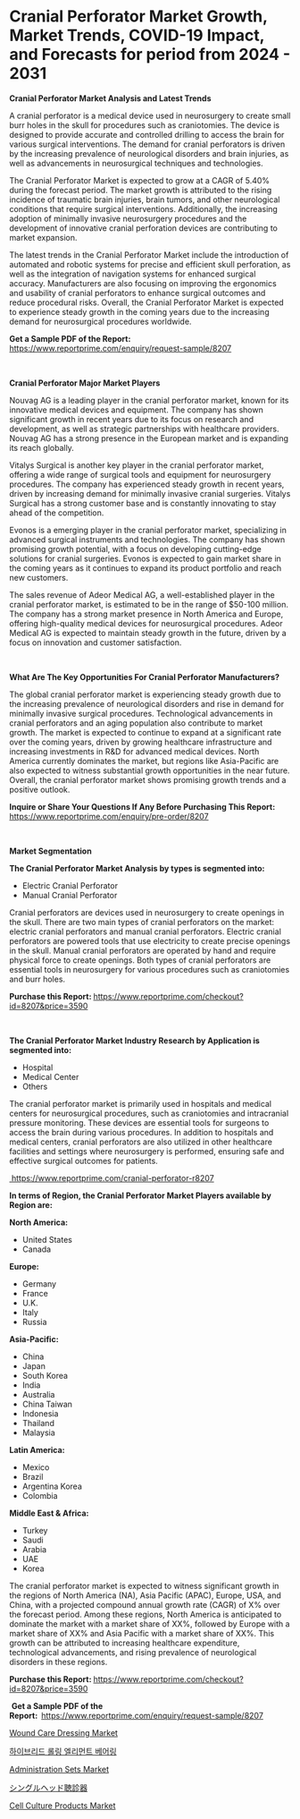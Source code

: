 <p><h1>Cranial Perforator Market Growth, Market Trends, COVID-19 Impact, and Forecasts for period from 2024 - 2031</h1></p><p><strong>Cranial Perforator Market Analysis and Latest Trends</strong></p>
<p><p>A cranial perforator is a medical device used in neurosurgery to create small burr holes in the skull for procedures such as craniotomies. The device is designed to provide accurate and controlled drilling to access the brain for various surgical interventions. The demand for cranial perforators is driven by the increasing prevalence of neurological disorders and brain injuries, as well as advancements in neurosurgical techniques and technologies.</p><p>The Cranial Perforator Market is expected to grow at a CAGR of 5.40% during the forecast period. The market growth is attributed to the rising incidence of traumatic brain injuries, brain tumors, and other neurological conditions that require surgical interventions. Additionally, the increasing adoption of minimally invasive neurosurgery procedures and the development of innovative cranial perforation devices are contributing to market expansion.</p><p>The latest trends in the Cranial Perforator Market include the introduction of automated and robotic systems for precise and efficient skull perforation, as well as the integration of navigation systems for enhanced surgical accuracy. Manufacturers are also focusing on improving the ergonomics and usability of cranial perforators to enhance surgical outcomes and reduce procedural risks. Overall, the Cranial Perforator Market is expected to experience steady growth in the coming years due to the increasing demand for neurosurgical procedures worldwide.</p></p>
<p><strong>Get a Sample PDF of the Report:&nbsp;</strong> <a href="https://www.reportprime.com/enquiry/request-sample/8207">https://www.reportprime.com/enquiry/request-sample/8207</a></p>
<p>&nbsp;</p>
<p><strong>Cranial Perforator Major Market Players</strong></p>
<p><p>Nouvag AG is a leading player in the cranial perforator market, known for its innovative medical devices and equipment. The company has shown significant growth in recent years due to its focus on research and development, as well as strategic partnerships with healthcare providers. Nouvag AG has a strong presence in the European market and is expanding its reach globally.</p><p>Vitalys Surgical is another key player in the cranial perforator market, offering a wide range of surgical tools and equipment for neurosurgery procedures. The company has experienced steady growth in recent years, driven by increasing demand for minimally invasive cranial surgeries. Vitalys Surgical has a strong customer base and is constantly innovating to stay ahead of the competition.</p><p>Evonos is a emerging player in the cranial perforator market, specializing in advanced surgical instruments and technologies. The company has shown promising growth potential, with a focus on developing cutting-edge solutions for cranial surgeries. Evonos is expected to gain market share in the coming years as it continues to expand its product portfolio and reach new customers.</p><p>The sales revenue of Adeor Medical AG, a well-established player in the cranial perforator market, is estimated to be in the range of $50-100 million. The company has a strong market presence in North America and Europe, offering high-quality medical devices for neurosurgical procedures. Adeor Medical AG is expected to maintain steady growth in the future, driven by a focus on innovation and customer satisfaction.</p></p>
<p>&nbsp;</p>
<p><strong>What Are The Key Opportunities For Cranial Perforator Manufacturers?</strong></p>
<p><p>The global cranial perforator market is experiencing steady growth due to the increasing prevalence of neurological disorders and rise in demand for minimally invasive surgical procedures. Technological advancements in cranial perforators and an aging population also contribute to market growth. The market is expected to continue to expand at a significant rate over the coming years, driven by growing healthcare infrastructure and increasing investments in R&D for advanced medical devices. North America currently dominates the market, but regions like Asia-Pacific are also expected to witness substantial growth opportunities in the near future. Overall, the cranial perforator market shows promising growth trends and a positive outlook.</p></p>
<p><strong>Inquire or Share Your Questions If Any Before Purchasing This Report:</strong> <a href="https://www.reportprime.com/enquiry/pre-order/8207">https://www.reportprime.com/enquiry/pre-order/8207</a></p>
<p>&nbsp;</p>
<p><strong>Market Segmentation</strong></p>
<p><strong>The Cranial Perforator Market Analysis by types is segmented into:</strong></p>
<p><ul><li>Electric Cranial Perforator</li><li>Manual Cranial Perforator</li></ul></p>
<p><p>Cranial perforators are devices used in neurosurgery to create openings in the skull. There are two main types of cranial perforators on the market: electric cranial perforators and manual cranial perforators. Electric cranial perforators are powered tools that use electricity to create precise openings in the skull. Manual cranial perforators are operated by hand and require physical force to create openings. Both types of cranial perforators are essential tools in neurosurgery for various procedures such as craniotomies and burr holes.</p></p>
<p><strong>Purchase this Report:&nbsp;</strong><a href="https://www.reportprime.com/checkout?id=8207&price=3590">https://www.reportprime.com/checkout?id=8207&price=3590</a></p>
<p>&nbsp;</p>
<p><strong>The Cranial Perforator Market Industry Research by Application is segmented into:</strong></p>
<p><ul><li>Hospital</li><li>Medical Center</li><li>Others</li></ul></p>
<p><p>The cranial perforator market is primarily used in hospitals and medical centers for neurosurgical procedures, such as craniotomies and intracranial pressure monitoring. These devices are essential tools for surgeons to access the brain during various procedures. In addition to hospitals and medical centers, cranial perforators are also utilized in other healthcare facilities and settings where neurosurgery is performed, ensuring safe and effective surgical outcomes for patients.</p></p>
<p><a href="https://www.reportprime.com/cranial-perforator-r8207">&nbsp;https://www.reportprime.com/cranial-perforator-r8207</a></p>
<p><strong>In terms of Region, the Cranial Perforator Market Players available by Region are:</strong></p>
<p>
    <p> <strong> North America: </strong>
        <ul>
            <li>United States</li>
            <li>Canada</li>
        </ul>
        </p> 
    <p> <strong> Europe: </strong>
        <ul>
            <li>Germany</li>
            <li>France</li>
            <li>U.K.</li>
            <li>Italy</li>
            <li>Russia</li>
        </ul>
        </p> 
    <p> <strong> Asia-Pacific: </strong>
        <ul>
            <li>China</li>
            <li>Japan</li>
            <li>South Korea</li>
            <li>India</li>
            <li>Australia</li>
            <li>China Taiwan</li>
            <li>Indonesia</li>
            <li>Thailand</li>
            <li>Malaysia</li>
        </ul>
        </p> 
    <p> <strong> Latin America: </strong>
        <ul>
            <li>Mexico</li>
            <li>Brazil</li>
            <li>Argentina Korea</li>
            <li>Colombia</li>
        </ul>
        </p> 
    <p> <strong> Middle East & Africa: </strong>
        <ul>
            <li>Turkey</li>
            <li>Saudi</li>
            <li>Arabia</li>
            <li>UAE</li>
            <li>Korea</li>
        </ul>
    </p>
    </p>
<p><p>The cranial perforator market is expected to witness significant growth in the regions of North America (NA), Asia Pacific (APAC), Europe, USA, and China, with a projected compound annual growth rate (CAGR) of X% over the forecast period. Among these regions, North America is anticipated to dominate the market with a market share of XX%, followed by Europe with a market share of XX% and Asia Pacific with a market share of XX%. This growth can be attributed to increasing healthcare expenditure, technological advancements, and rising prevalence of neurological disorders in these regions.</p></p>
<p><strong>Purchase this Report: </strong><a href="https://www.reportprime.com/checkout?id=8207&price=3590">https://www.reportprime.com/checkout?id=8207&price=3590</a></p>
<p>&nbsp;<strong>Get a Sample PDF of the Report:&nbsp;&nbsp;</strong><a href="https://www.reportprime.com/enquiry/request-sample/8207">https://www.reportprime.com/enquiry/request-sample/8207</a></p>
<p><strong></strong></p>
<p><p><a href="https://github.com/DeonteStanton2023/Market-Research-Report-List-2/blob/main/wound-care-dressing-market.md">Wound Care Dressing Market</a></p><p><a href="https://github.com/JosefaRice/Market-Research-Report-List-3/blob/main/4224451105345.md">하이브리드 롤링 엘리먼트 베어링</a></p><p><a href="https://github.com/dx0328/Market-Research-Report-List-4/blob/main/administration-sets-market.md">Administration Sets Market</a></p><p><a href="https://github.com/lrlmopnhwd79300/Market-Research-Report-List-4/blob/main/574077984878.md">シングルヘッド聴診器</a></p><p><a href="https://github.com/Glendatilghmankmgz0rbhwpy/Market-Research-Report-List-4/blob/main/cell-culture-products-market.md">Cell Culture Products Market</a></p></p>